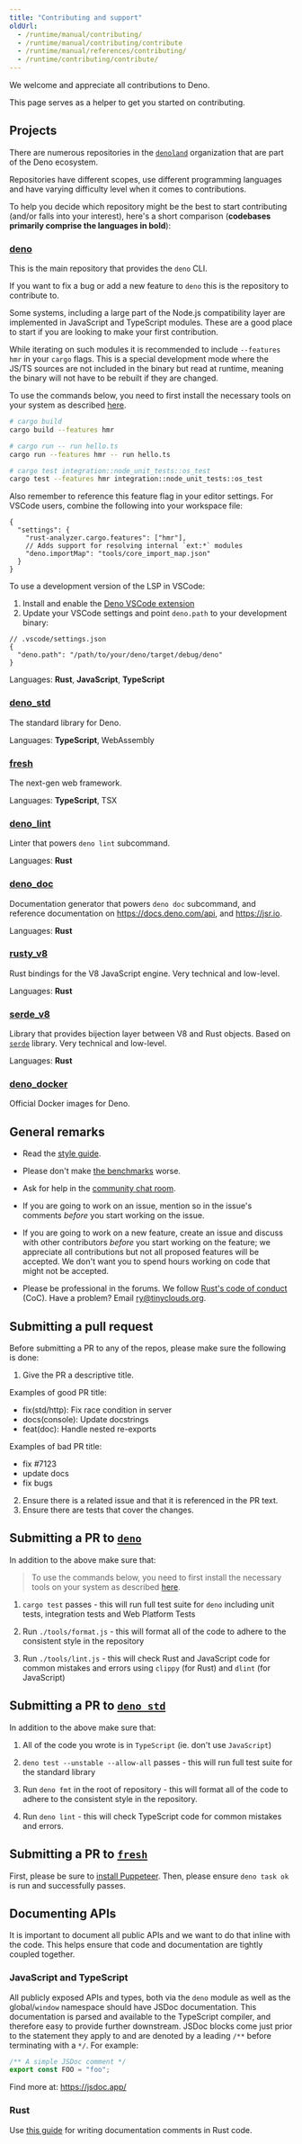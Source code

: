 ```yaml
---
title: "Contributing and support"
oldUrl:
  - /runtime/manual/contributing/
  - /runtime/manual/contributing/contribute
  - /runtime/manual/references/contributing/
  - /runtime/contributing/contribute/
---
```


We welcome and appreciate all contributions to Deno.

This page serves as a helper to get you started on contributing.

## Projects

There are numerous repositories in the [`denoland`](https://github.com/denoland)
organization that are part of the Deno ecosystem.

Repositories have different scopes, use different programming languages and have
varying difficulty level when it comes to contributions.

To help you decide which repository might be the best to start contributing
(and/or falls into your interest), here's a short comparison (**codebases
primarily comprise the languages in bold**):

### [deno](https://github.com/denoland/deno)

This is the main repository that provides the `deno` CLI.

If you want to fix a bug or add a new feature to `deno` this is the repository
to contribute to.

Some systems, including a large part of the Node.js compatibility layer are
implemented in JavaScript and TypeScript modules. These are a good place to
start if you are looking to make your first contribution.

While iterating on such modules it is recommended to include `--features hmr` in
your `cargo` flags. This is a special development mode where the JS/TS sources
are not included in the binary but read at runtime, meaning the binary will not
have to be rebuilt if they are changed.

To use the commands below, you need to first install the necessary tools on your
system as described [here](building_from_source).

```sh
# cargo build
cargo build --features hmr

# cargo run -- run hello.ts
cargo run --features hmr -- run hello.ts

# cargo test integration::node_unit_tests::os_test
cargo test --features hmr integration::node_unit_tests::os_test
```

Also remember to reference this feature flag in your editor settings. For VSCode
users, combine the following into your workspace file:

```jsonc
{
  "settings": {
    "rust-analyzer.cargo.features": ["hmr"],
    // Adds support for resolving internal `ext:*` modules
    "deno.importMap": "tools/core_import_map.json"
  }
}
```

To use a development version of the LSP in VSCode:

1. Install and enable the
   [Deno VSCode extension](https://marketplace.visualstudio.com/items?itemName=denoland.vscode-deno)
2. Update your VSCode settings and point `deno.path` to your development binary:

```jsonc
// .vscode/settings.json
{
  "deno.path": "/path/to/your/deno/target/debug/deno"
}
```

Languages: **Rust**, **JavaScript**, **TypeScript**

### [deno_std](https://github.com/denoland/deno_std)

The standard library for Deno.

Languages: **TypeScript**, WebAssembly

### [fresh](https://github.com/denoland/fresh)

The next-gen web framework.

Languages: **TypeScript**, TSX

### [deno_lint](https://github.com/denoland/deno_lint)

Linter that powers `deno lint` subcommand.

Languages: **Rust**

### [deno_doc](https://github.com/denoland/deno_doc)

Documentation generator that powers `deno doc` subcommand, and reference
documentation on https://docs.deno.com/api, and https://jsr.io.

Languages: **Rust**

### [rusty_v8](https://github.com/denoland/rusty_v8)

Rust bindings for the V8 JavaScript engine. Very technical and low-level.

Languages: **Rust**

### [serde_v8](https://github.com/denoland/deno_core/tree/main/serde_v8)

Library that provides bijection layer between V8 and Rust objects. Based on
[`serde`](https://crates.io/crates/serde) library. Very technical and low-level.

Languages: **Rust**

### [deno_docker](https://github.com/denoland/deno_docker)

Official Docker images for Deno.

## General remarks

- Read the [style guide](/runtime/contributing/style_guide).

- Please don't make [the benchmarks](https://deno.land/benchmarks) worse.

- Ask for help in the [community chat room](https://discord.gg/deno).

- If you are going to work on an issue, mention so in the issue's comments
  _before_ you start working on the issue.

- If you are going to work on a new feature, create an issue and discuss with
  other contributors _before_ you start working on the feature; we appreciate
  all contributions but not all proposed features will be accepted. We don't
  want you to spend hours working on code that might not be accepted.

- Please be professional in the forums. We follow
  [Rust's code of conduct](https://www.rust-lang.org/policies/code-of-conduct)
  (CoC). Have a problem? Email [ry@tinyclouds.org](mailto:ry@tinyclouds.org).

## Submitting a pull request

Before submitting a PR to any of the repos, please make sure the following is
done:

1. Give the PR a descriptive title.

Examples of good PR title:

- fix(std/http): Fix race condition in server
- docs(console): Update docstrings
- feat(doc): Handle nested re-exports

Examples of bad PR title:

- fix #7123
- update docs
- fix bugs

2. Ensure there is a related issue and that it is referenced in the PR text.
3. Ensure there are tests that cover the changes.

## Submitting a PR to [`deno`](https://github.com/denoland/deno)

In addition to the above make sure that:

> To use the commands below, you need to first install the necessary tools on
> your system as described [here](building_from_source).

1. `cargo test` passes - this will run full test suite for `deno` including unit
   tests, integration tests and Web Platform Tests

1. Run `./tools/format.js` - this will format all of the code to adhere to the
   consistent style in the repository

1. Run `./tools/lint.js` - this will check Rust and JavaScript code for common
   mistakes and errors using `clippy` (for Rust) and `dlint` (for JavaScript)

## Submitting a PR to [`deno_std`](https://github.com/denoland/deno_std)

In addition to the above make sure that:

1. All of the code you wrote is in `TypeScript` (ie. don't use `JavaScript`)

1. `deno test --unstable --allow-all` passes - this will run full test suite for
   the standard library

1. Run `deno fmt` in the root of repository - this will format all of the code
   to adhere to the consistent style in the repository.

1. Run `deno lint` - this will check TypeScript code for common mistakes and
   errors.

## Submitting a PR to [`fresh`](https://github.com/denoland/fresh)

First, please be sure to
[install Puppeteer](https://github.com/lucacasonato/deno-puppeteer#installation).
Then, please ensure `deno task ok` is run and successfully passes.

## Documenting APIs

It is important to document all public APIs and we want to do that inline with
the code. This helps ensure that code and documentation are tightly coupled
together.

### JavaScript and TypeScript

All publicly exposed APIs and types, both via the `deno` module as well as the
global/`window` namespace should have JSDoc documentation. This documentation is
parsed and available to the TypeScript compiler, and therefore easy to provide
further downstream. JSDoc blocks come just prior to the statement they apply to
and are denoted by a leading `/**` before terminating with a `*/`. For example:

```ts
/** A simple JSDoc comment */
export const FOO = "foo";
```

Find more at: https://jsdoc.app/

### Rust

Use
[this guide](https://doc.rust-lang.org/rustdoc/how-to-write-documentation.html)
for writing documentation comments in Rust code.

